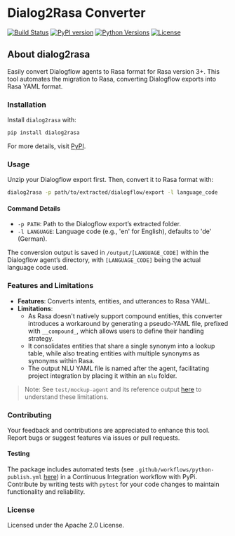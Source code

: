 # Dialog2Rasa Converter

[![Build Status](https://github.com/murilobellatini/dialog2rasa/actions/workflows/python-publish.yml/badge.svg)](https://github.com/murilobellatini/dialog2rasa/actions)
[![PyPI version](https://badge.fury.io/py/dialog2rasa.svg)](https://pypi.org/project/dialog2rasa/)
[![Python Versions](https://img.shields.io/pypi/pyversions/dialog2rasa.svg)](https://pypi.org/project/dialog2rasa/)
[![License](https://img.shields.io/pypi/l/dialog2rasa.svg)](https://github.com/murilobellatini/dialog2rasa/blob/main/LICENSE)

## About dialog2rasa

Easily convert Dialogflow agents to Rasa format for Rasa version 3+. This tool automates the migration to Rasa, converting Dialogflow exports into Rasa YAML format.

### Installation

Install `dialog2rasa` with:

```bash
pip install dialog2rasa
```

For more details, visit [PyPI](https://pypi.org/project/dialog2rasa/).

### Usage

Unzip your Dialogflow export first. Then, convert it to Rasa format with:

```sh
dialog2rasa -p path/to/extracted/dialogflow/export -l language_code
```

#### Command Details

- `-p PATH`: Path to the Dialogflow export’s extracted folder.
- `-l LANGUAGE`: Language code (e.g., 'en' for English), defaults to 'de' (German).

The conversion output is saved in `/output/[LANGUAGE_CODE]` within the Dialogflow agent’s directory, with `[LANGUAGE_CODE]` being the actual language code used.

### Features and Limitations

- **Features**: Converts intents, entities, and utterances to Rasa YAML.
- **Limitations**:
  - As Rasa doesn't natively support compound entities, this converter introduces a workaround by generating a pseudo-YAML file, prefixed with `__compound_`, which allows users to define their handling strategy.
  - It consolidates entities that share a single synonym into a lookup table, while also treating entities with multiple synonyms as synonyms within Rasa.
  - The output NLU YAML file is named after the agent, facilitating project integration by placing it within an `nlu` folder.

> Note: See `test/mockup-agent` and its reference output [here](./tests/mockup-agent) to understand these limitations.

### Contributing

Your feedback and contributions are appreciated to enhance this tool. Report bugs or suggest features via issues or pull requests.

#### Testing

The package includes automated tests (see `.github/workflows/python-publish.yml` [here](.github/workflows/python-publish.yml)) in a Continuous Integration workflow with PyPi. Contribute by writing tests with `pytest` for your code changes to maintain functionality and reliability.

### License

Licensed under the Apache 2.0 License.

